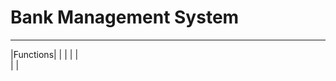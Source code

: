 # Bank Management System
-----------------------------------
|Functions|
|         |
|         |         
|         |
 

